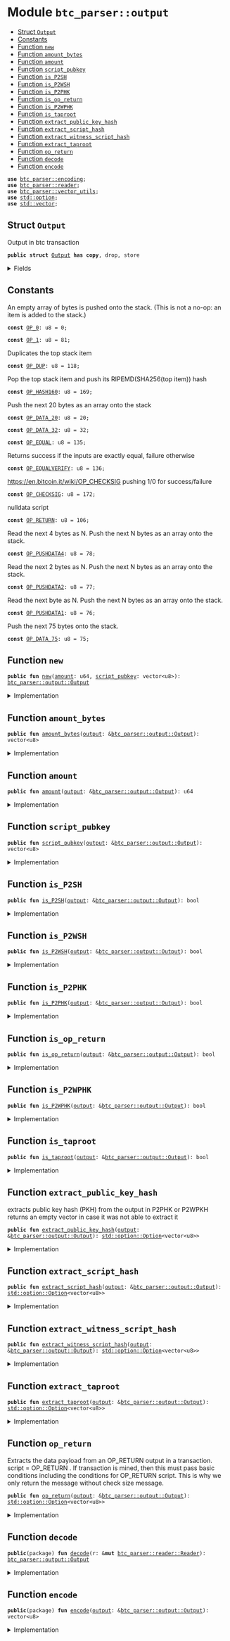 
<a name="btc_parser_output"></a>

# Module `btc_parser::output`



-  [Struct `Output`](#btc_parser_output_Output)
-  [Constants](#@Constants_0)
-  [Function `new`](#btc_parser_output_new)
-  [Function `amount_bytes`](#btc_parser_output_amount_bytes)
-  [Function `amount`](#btc_parser_output_amount)
-  [Function `script_pubkey`](#btc_parser_output_script_pubkey)
-  [Function `is_P2SH`](#btc_parser_output_is_P2SH)
-  [Function `is_P2WSH`](#btc_parser_output_is_P2WSH)
-  [Function `is_P2PHK`](#btc_parser_output_is_P2PHK)
-  [Function `is_op_return`](#btc_parser_output_is_op_return)
-  [Function `is_P2WPHK`](#btc_parser_output_is_P2WPHK)
-  [Function `is_taproot`](#btc_parser_output_is_taproot)
-  [Function `extract_public_key_hash`](#btc_parser_output_extract_public_key_hash)
-  [Function `extract_script_hash`](#btc_parser_output_extract_script_hash)
-  [Function `extract_witness_script_hash`](#btc_parser_output_extract_witness_script_hash)
-  [Function `extract_taproot`](#btc_parser_output_extract_taproot)
-  [Function `op_return`](#btc_parser_output_op_return)
-  [Function `decode`](#btc_parser_output_decode)
-  [Function `encode`](#btc_parser_output_encode)


<pre><code><b>use</b> <a href="../btc_parser/encoding.md#btc_parser_encoding">btc_parser::encoding</a>;
<b>use</b> <a href="../btc_parser/reader.md#btc_parser_reader">btc_parser::reader</a>;
<b>use</b> <a href="../btc_parser/vector_utils.md#btc_parser_vector_utils">btc_parser::vector_utils</a>;
<b>use</b> <a href="../dependencies/std/option.md#std_option">std::option</a>;
<b>use</b> <a href="../dependencies/std/vector.md#std_vector">std::vector</a>;
</code></pre>



<a name="btc_parser_output_Output"></a>

## Struct `Output`

Output in btc transaction


<pre><code><b>public</b> <b>struct</b> <a href="../btc_parser/output.md#btc_parser_output_Output">Output</a> <b>has</b> <b>copy</b>, drop, store
</code></pre>



<details>
<summary>Fields</summary>


<dl>
<dt>
<code><a href="../btc_parser/output.md#btc_parser_output_amount">amount</a>: u64</code>
</dt>
<dd>
</dd>
<dt>
<code><a href="../btc_parser/output.md#btc_parser_output_amount_bytes">amount_bytes</a>: vector&lt;u8&gt;</code>
</dt>
<dd>
</dd>
<dt>
<code><a href="../btc_parser/output.md#btc_parser_output_script_pubkey">script_pubkey</a>: vector&lt;u8&gt;</code>
</dt>
<dd>
</dd>
</dl>


</details>

<a name="@Constants_0"></a>

## Constants


<a name="btc_parser_output_OP_0"></a>

An empty array of bytes is pushed onto the stack. (This is not a no-op: an item is added to the stack.)


<pre><code><b>const</b> <a href="../btc_parser/output.md#btc_parser_output_OP_0">OP_0</a>: u8 = 0;
</code></pre>



<a name="btc_parser_output_OP_1"></a>



<pre><code><b>const</b> <a href="../btc_parser/output.md#btc_parser_output_OP_1">OP_1</a>: u8 = 81;
</code></pre>



<a name="btc_parser_output_OP_DUP"></a>

Duplicates the top stack item


<pre><code><b>const</b> <a href="../btc_parser/output.md#btc_parser_output_OP_DUP">OP_DUP</a>: u8 = 118;
</code></pre>



<a name="btc_parser_output_OP_HASH160"></a>

Pop the top stack item and push its RIPEMD(SHA256(top item)) hash


<pre><code><b>const</b> <a href="../btc_parser/output.md#btc_parser_output_OP_HASH160">OP_HASH160</a>: u8 = 169;
</code></pre>



<a name="btc_parser_output_OP_DATA_20"></a>

Push the next 20 bytes as an array onto the stack


<pre><code><b>const</b> <a href="../btc_parser/output.md#btc_parser_output_OP_DATA_20">OP_DATA_20</a>: u8 = 20;
</code></pre>



<a name="btc_parser_output_OP_DATA_32"></a>



<pre><code><b>const</b> <a href="../btc_parser/output.md#btc_parser_output_OP_DATA_32">OP_DATA_32</a>: u8 = 32;
</code></pre>



<a name="btc_parser_output_OP_EQUAL"></a>



<pre><code><b>const</b> <a href="../btc_parser/output.md#btc_parser_output_OP_EQUAL">OP_EQUAL</a>: u8 = 135;
</code></pre>



<a name="btc_parser_output_OP_EQUALVERIFY"></a>

Returns success if the inputs are exactly equal, failure otherwise


<pre><code><b>const</b> <a href="../btc_parser/output.md#btc_parser_output_OP_EQUALVERIFY">OP_EQUALVERIFY</a>: u8 = 136;
</code></pre>



<a name="btc_parser_output_OP_CHECKSIG"></a>

https://en.bitcoin.it/wiki/OP_CHECKSIG pushing 1/0 for success/failure


<pre><code><b>const</b> <a href="../btc_parser/output.md#btc_parser_output_OP_CHECKSIG">OP_CHECKSIG</a>: u8 = 172;
</code></pre>



<a name="btc_parser_output_OP_RETURN"></a>

nulldata script


<pre><code><b>const</b> <a href="../btc_parser/output.md#btc_parser_output_OP_RETURN">OP_RETURN</a>: u8 = 106;
</code></pre>



<a name="btc_parser_output_OP_PUSHDATA4"></a>

Read the next 4 bytes as N. Push the next N bytes as an array onto the stack.


<pre><code><b>const</b> <a href="../btc_parser/output.md#btc_parser_output_OP_PUSHDATA4">OP_PUSHDATA4</a>: u8 = 78;
</code></pre>



<a name="btc_parser_output_OP_PUSHDATA2"></a>

Read the next 2 bytes as N. Push the next N bytes as an array onto the stack.


<pre><code><b>const</b> <a href="../btc_parser/output.md#btc_parser_output_OP_PUSHDATA2">OP_PUSHDATA2</a>: u8 = 77;
</code></pre>



<a name="btc_parser_output_OP_PUSHDATA1"></a>

Read the next byte as N. Push the next N bytes as an array onto the stack.


<pre><code><b>const</b> <a href="../btc_parser/output.md#btc_parser_output_OP_PUSHDATA1">OP_PUSHDATA1</a>: u8 = 76;
</code></pre>



<a name="btc_parser_output_OP_DATA_75"></a>

Push the next 75 bytes onto the stack.


<pre><code><b>const</b> <a href="../btc_parser/output.md#btc_parser_output_OP_DATA_75">OP_DATA_75</a>: u8 = 75;
</code></pre>



<a name="btc_parser_output_new"></a>

## Function `new`



<pre><code><b>public</b> <b>fun</b> <a href="../btc_parser/output.md#btc_parser_output_new">new</a>(<a href="../btc_parser/output.md#btc_parser_output_amount">amount</a>: u64, <a href="../btc_parser/output.md#btc_parser_output_script_pubkey">script_pubkey</a>: vector&lt;u8&gt;): <a href="../btc_parser/output.md#btc_parser_output_Output">btc_parser::output::Output</a>
</code></pre>



<details>
<summary>Implementation</summary>


<pre><code><b>public</b> <b>fun</b> <a href="../btc_parser/output.md#btc_parser_output_new">new</a>(<a href="../btc_parser/output.md#btc_parser_output_amount">amount</a>: u64, <a href="../btc_parser/output.md#btc_parser_output_script_pubkey">script_pubkey</a>: vector&lt;u8&gt;): <a href="../btc_parser/output.md#btc_parser_output_Output">Output</a> {
    <a href="../btc_parser/output.md#btc_parser_output_Output">Output</a> {
        <a href="../btc_parser/output.md#btc_parser_output_amount">amount</a>,
        <a href="../btc_parser/output.md#btc_parser_output_amount_bytes">amount_bytes</a>: u64_to_le_bytes(<a href="../btc_parser/output.md#btc_parser_output_amount">amount</a>),
        <a href="../btc_parser/output.md#btc_parser_output_script_pubkey">script_pubkey</a>,
    }
}
</code></pre>



</details>

<a name="btc_parser_output_amount_bytes"></a>

## Function `amount_bytes`



<pre><code><b>public</b> <b>fun</b> <a href="../btc_parser/output.md#btc_parser_output_amount_bytes">amount_bytes</a>(<a href="../btc_parser/output.md#btc_parser_output">output</a>: &<a href="../btc_parser/output.md#btc_parser_output_Output">btc_parser::output::Output</a>): vector&lt;u8&gt;
</code></pre>



<details>
<summary>Implementation</summary>


<pre><code><b>public</b> <b>fun</b> <a href="../btc_parser/output.md#btc_parser_output_amount_bytes">amount_bytes</a>(<a href="../btc_parser/output.md#btc_parser_output">output</a>: &<a href="../btc_parser/output.md#btc_parser_output_Output">Output</a>): vector&lt;u8&gt; {
    <a href="../btc_parser/output.md#btc_parser_output">output</a>.<a href="../btc_parser/output.md#btc_parser_output_amount_bytes">amount_bytes</a>
}
</code></pre>



</details>

<a name="btc_parser_output_amount"></a>

## Function `amount`



<pre><code><b>public</b> <b>fun</b> <a href="../btc_parser/output.md#btc_parser_output_amount">amount</a>(<a href="../btc_parser/output.md#btc_parser_output">output</a>: &<a href="../btc_parser/output.md#btc_parser_output_Output">btc_parser::output::Output</a>): u64
</code></pre>



<details>
<summary>Implementation</summary>


<pre><code><b>public</b> <b>fun</b> <a href="../btc_parser/output.md#btc_parser_output_amount">amount</a>(<a href="../btc_parser/output.md#btc_parser_output">output</a>: &<a href="../btc_parser/output.md#btc_parser_output_Output">Output</a>): u64 {
    <a href="../btc_parser/output.md#btc_parser_output">output</a>.<a href="../btc_parser/output.md#btc_parser_output_amount">amount</a>
}
</code></pre>



</details>

<a name="btc_parser_output_script_pubkey"></a>

## Function `script_pubkey`



<pre><code><b>public</b> <b>fun</b> <a href="../btc_parser/output.md#btc_parser_output_script_pubkey">script_pubkey</a>(<a href="../btc_parser/output.md#btc_parser_output">output</a>: &<a href="../btc_parser/output.md#btc_parser_output_Output">btc_parser::output::Output</a>): vector&lt;u8&gt;
</code></pre>



<details>
<summary>Implementation</summary>


<pre><code><b>public</b> <b>fun</b> <a href="../btc_parser/output.md#btc_parser_output_script_pubkey">script_pubkey</a>(<a href="../btc_parser/output.md#btc_parser_output">output</a>: &<a href="../btc_parser/output.md#btc_parser_output_Output">Output</a>): vector&lt;u8&gt; {
    <a href="../btc_parser/output.md#btc_parser_output">output</a>.<a href="../btc_parser/output.md#btc_parser_output_script_pubkey">script_pubkey</a>
}
</code></pre>



</details>

<a name="btc_parser_output_is_P2SH"></a>

## Function `is_P2SH`



<pre><code><b>public</b> <b>fun</b> <a href="../btc_parser/output.md#btc_parser_output_is_P2SH">is_P2SH</a>(<a href="../btc_parser/output.md#btc_parser_output">output</a>: &<a href="../btc_parser/output.md#btc_parser_output_Output">btc_parser::output::Output</a>): bool
</code></pre>



<details>
<summary>Implementation</summary>


<pre><code><b>public</b> <b>fun</b> <a href="../btc_parser/output.md#btc_parser_output_is_P2SH">is_P2SH</a>(<a href="../btc_parser/output.md#btc_parser_output">output</a>: &<a href="../btc_parser/output.md#btc_parser_output_Output">Output</a>): bool {
    <b>let</b> script = <a href="../btc_parser/output.md#btc_parser_output">output</a>.<a href="../btc_parser/output.md#btc_parser_output_script_pubkey">script_pubkey</a>();
    script.length() == 23 &&
	script[0] == <a href="../btc_parser/output.md#btc_parser_output_OP_HASH160">OP_HASH160</a> &&
	script[1] == <a href="../btc_parser/output.md#btc_parser_output_OP_DATA_20">OP_DATA_20</a> &&
	script[22] == <a href="../btc_parser/output.md#btc_parser_output_OP_EQUAL">OP_EQUAL</a>
}
</code></pre>



</details>

<a name="btc_parser_output_is_P2WSH"></a>

## Function `is_P2WSH`



<pre><code><b>public</b> <b>fun</b> <a href="../btc_parser/output.md#btc_parser_output_is_P2WSH">is_P2WSH</a>(<a href="../btc_parser/output.md#btc_parser_output">output</a>: &<a href="../btc_parser/output.md#btc_parser_output_Output">btc_parser::output::Output</a>): bool
</code></pre>



<details>
<summary>Implementation</summary>


<pre><code><b>public</b> <b>fun</b> <a href="../btc_parser/output.md#btc_parser_output_is_P2WSH">is_P2WSH</a>(<a href="../btc_parser/output.md#btc_parser_output">output</a>: &<a href="../btc_parser/output.md#btc_parser_output_Output">Output</a>): bool {
    <b>let</b> script = <a href="../btc_parser/output.md#btc_parser_output">output</a>.<a href="../btc_parser/output.md#btc_parser_output_script_pubkey">script_pubkey</a>();
    script.length() == 34 &&
	script[0] == <a href="../btc_parser/output.md#btc_parser_output_OP_0">OP_0</a> &&
	script[1] == <a href="../btc_parser/output.md#btc_parser_output_OP_DATA_32">OP_DATA_32</a>
}
</code></pre>



</details>

<a name="btc_parser_output_is_P2PHK"></a>

## Function `is_P2PHK`



<pre><code><b>public</b> <b>fun</b> <a href="../btc_parser/output.md#btc_parser_output_is_P2PHK">is_P2PHK</a>(<a href="../btc_parser/output.md#btc_parser_output">output</a>: &<a href="../btc_parser/output.md#btc_parser_output_Output">btc_parser::output::Output</a>): bool
</code></pre>



<details>
<summary>Implementation</summary>


<pre><code><b>public</b> <b>fun</b> <a href="../btc_parser/output.md#btc_parser_output_is_P2PHK">is_P2PHK</a>(<a href="../btc_parser/output.md#btc_parser_output">output</a>: &<a href="../btc_parser/output.md#btc_parser_output_Output">Output</a>): bool {
    <b>let</b> script = <a href="../btc_parser/output.md#btc_parser_output">output</a>.<a href="../btc_parser/output.md#btc_parser_output_script_pubkey">script_pubkey</a>();
    script.length() == 25 &&
		script[0] == <a href="../btc_parser/output.md#btc_parser_output_OP_DUP">OP_DUP</a> &&
		script[1] == <a href="../btc_parser/output.md#btc_parser_output_OP_HASH160">OP_HASH160</a> &&
		script[2] == <a href="../btc_parser/output.md#btc_parser_output_OP_DATA_20">OP_DATA_20</a> &&
		script[23] == <a href="../btc_parser/output.md#btc_parser_output_OP_EQUALVERIFY">OP_EQUALVERIFY</a> &&
		script[24] == <a href="../btc_parser/output.md#btc_parser_output_OP_CHECKSIG">OP_CHECKSIG</a>
}
</code></pre>



</details>

<a name="btc_parser_output_is_op_return"></a>

## Function `is_op_return`



<pre><code><b>public</b> <b>fun</b> <a href="../btc_parser/output.md#btc_parser_output_is_op_return">is_op_return</a>(<a href="../btc_parser/output.md#btc_parser_output">output</a>: &<a href="../btc_parser/output.md#btc_parser_output_Output">btc_parser::output::Output</a>): bool
</code></pre>



<details>
<summary>Implementation</summary>


<pre><code><b>public</b> <b>fun</b> <a href="../btc_parser/output.md#btc_parser_output_is_op_return">is_op_return</a>(<a href="../btc_parser/output.md#btc_parser_output">output</a>: &<a href="../btc_parser/output.md#btc_parser_output_Output">Output</a>): bool {
    <b>let</b> script = <a href="../btc_parser/output.md#btc_parser_output">output</a>.<a href="../btc_parser/output.md#btc_parser_output_script_pubkey">script_pubkey</a>;
    script.length() &gt; 0 && script[0] == <a href="../btc_parser/output.md#btc_parser_output_OP_RETURN">OP_RETURN</a>
}
</code></pre>



</details>

<a name="btc_parser_output_is_P2WPHK"></a>

## Function `is_P2WPHK`



<pre><code><b>public</b> <b>fun</b> <a href="../btc_parser/output.md#btc_parser_output_is_P2WPHK">is_P2WPHK</a>(<a href="../btc_parser/output.md#btc_parser_output">output</a>: &<a href="../btc_parser/output.md#btc_parser_output_Output">btc_parser::output::Output</a>): bool
</code></pre>



<details>
<summary>Implementation</summary>


<pre><code><b>public</b> <b>fun</b> <a href="../btc_parser/output.md#btc_parser_output_is_P2WPHK">is_P2WPHK</a>(<a href="../btc_parser/output.md#btc_parser_output">output</a>: &<a href="../btc_parser/output.md#btc_parser_output_Output">Output</a>): bool {
    <b>let</b> script = <a href="../btc_parser/output.md#btc_parser_output">output</a>.<a href="../btc_parser/output.md#btc_parser_output_script_pubkey">script_pubkey</a>;
    script.length() == 22 &&
        script[0] == <a href="../btc_parser/output.md#btc_parser_output_OP_0">OP_0</a> &&
        script[1] == <a href="../btc_parser/output.md#btc_parser_output_OP_DATA_20">OP_DATA_20</a>
}
</code></pre>



</details>

<a name="btc_parser_output_is_taproot"></a>

## Function `is_taproot`



<pre><code><b>public</b> <b>fun</b> <a href="../btc_parser/output.md#btc_parser_output_is_taproot">is_taproot</a>(<a href="../btc_parser/output.md#btc_parser_output">output</a>: &<a href="../btc_parser/output.md#btc_parser_output_Output">btc_parser::output::Output</a>): bool
</code></pre>



<details>
<summary>Implementation</summary>


<pre><code><b>public</b> <b>fun</b> <a href="../btc_parser/output.md#btc_parser_output_is_taproot">is_taproot</a>(<a href="../btc_parser/output.md#btc_parser_output">output</a>: &<a href="../btc_parser/output.md#btc_parser_output_Output">Output</a>): bool {
    <b>let</b> script = <a href="../btc_parser/output.md#btc_parser_output">output</a>.<a href="../btc_parser/output.md#btc_parser_output_script_pubkey">script_pubkey</a>;
    script.length() == 34 &&
	script[0] == <a href="../btc_parser/output.md#btc_parser_output_OP_1">OP_1</a> &&
	script[1] == <a href="../btc_parser/output.md#btc_parser_output_OP_DATA_32">OP_DATA_32</a>
}
</code></pre>



</details>

<a name="btc_parser_output_extract_public_key_hash"></a>

## Function `extract_public_key_hash`

extracts public key hash (PKH) from the output in P2PHK or P2WPKH
returns an empty vector in case it was not able to extract it


<pre><code><b>public</b> <b>fun</b> <a href="../btc_parser/output.md#btc_parser_output_extract_public_key_hash">extract_public_key_hash</a>(<a href="../btc_parser/output.md#btc_parser_output">output</a>: &<a href="../btc_parser/output.md#btc_parser_output_Output">btc_parser::output::Output</a>): <a href="../dependencies/std/option.md#std_option_Option">std::option::Option</a>&lt;vector&lt;u8&gt;&gt;
</code></pre>



<details>
<summary>Implementation</summary>


<pre><code><b>public</b> <b>fun</b> <a href="../btc_parser/output.md#btc_parser_output_extract_public_key_hash">extract_public_key_hash</a>(<a href="../btc_parser/output.md#btc_parser_output">output</a>: &<a href="../btc_parser/output.md#btc_parser_output_Output">Output</a>): Option&lt;vector&lt;u8&gt;&gt; {
    <b>let</b> script = <a href="../btc_parser/output.md#btc_parser_output">output</a>.<a href="../btc_parser/output.md#btc_parser_output_script_pubkey">script_pubkey</a>;
    <b>if</b> (<a href="../btc_parser/output.md#btc_parser_output">output</a>.<a href="../btc_parser/output.md#btc_parser_output_is_P2PHK">is_P2PHK</a>()) {
        <b>return</b> option::some(vector_slice(&script, 3, 23))
    } <b>else</b> <b>if</b> (<a href="../btc_parser/output.md#btc_parser_output">output</a>.<a href="../btc_parser/output.md#btc_parser_output_is_P2WPHK">is_P2WPHK</a>()) {
        <b>return</b> option::some(vector_slice(&script, 2, 22))
    };
    option::none()
}
</code></pre>



</details>

<a name="btc_parser_output_extract_script_hash"></a>

## Function `extract_script_hash`



<pre><code><b>public</b> <b>fun</b> <a href="../btc_parser/output.md#btc_parser_output_extract_script_hash">extract_script_hash</a>(<a href="../btc_parser/output.md#btc_parser_output">output</a>: &<a href="../btc_parser/output.md#btc_parser_output_Output">btc_parser::output::Output</a>): <a href="../dependencies/std/option.md#std_option_Option">std::option::Option</a>&lt;vector&lt;u8&gt;&gt;
</code></pre>



<details>
<summary>Implementation</summary>


<pre><code><b>public</b> <b>fun</b> <a href="../btc_parser/output.md#btc_parser_output_extract_script_hash">extract_script_hash</a>(<a href="../btc_parser/output.md#btc_parser_output">output</a>: &<a href="../btc_parser/output.md#btc_parser_output_Output">Output</a>): Option&lt;vector&lt;u8&gt;&gt; {
    <b>let</b> script = <a href="../btc_parser/output.md#btc_parser_output">output</a>.<a href="../btc_parser/output.md#btc_parser_output_script_pubkey">script_pubkey</a>;
    <b>if</b> (<a href="../btc_parser/output.md#btc_parser_output">output</a>.<a href="../btc_parser/output.md#btc_parser_output_is_P2SH">is_P2SH</a>()) {
        option::some(vector_slice(&script, 2, 22))
    } <b>else</b> {
        option::none()
    }
}
</code></pre>



</details>

<a name="btc_parser_output_extract_witness_script_hash"></a>

## Function `extract_witness_script_hash`



<pre><code><b>public</b> <b>fun</b> <a href="../btc_parser/output.md#btc_parser_output_extract_witness_script_hash">extract_witness_script_hash</a>(<a href="../btc_parser/output.md#btc_parser_output">output</a>: &<a href="../btc_parser/output.md#btc_parser_output_Output">btc_parser::output::Output</a>): <a href="../dependencies/std/option.md#std_option_Option">std::option::Option</a>&lt;vector&lt;u8&gt;&gt;
</code></pre>



<details>
<summary>Implementation</summary>


<pre><code><b>public</b> <b>fun</b> <a href="../btc_parser/output.md#btc_parser_output_extract_witness_script_hash">extract_witness_script_hash</a>(<a href="../btc_parser/output.md#btc_parser_output">output</a>: &<a href="../btc_parser/output.md#btc_parser_output_Output">Output</a>): Option&lt;vector&lt;u8&gt;&gt; {
    <b>let</b> script = <a href="../btc_parser/output.md#btc_parser_output">output</a>.<a href="../btc_parser/output.md#btc_parser_output_script_pubkey">script_pubkey</a>;
    <b>if</b> (<a href="../btc_parser/output.md#btc_parser_output">output</a>.<a href="../btc_parser/output.md#btc_parser_output_is_P2WSH">is_P2WSH</a>()) {
        option::some(vector_slice(&script, 2, 34))
    } <b>else</b> {
        option::none()
    }
}
</code></pre>



</details>

<a name="btc_parser_output_extract_taproot"></a>

## Function `extract_taproot`



<pre><code><b>public</b> <b>fun</b> <a href="../btc_parser/output.md#btc_parser_output_extract_taproot">extract_taproot</a>(<a href="../btc_parser/output.md#btc_parser_output">output</a>: &<a href="../btc_parser/output.md#btc_parser_output_Output">btc_parser::output::Output</a>): <a href="../dependencies/std/option.md#std_option_Option">std::option::Option</a>&lt;vector&lt;u8&gt;&gt;
</code></pre>



<details>
<summary>Implementation</summary>


<pre><code><b>public</b> <b>fun</b> <a href="../btc_parser/output.md#btc_parser_output_extract_taproot">extract_taproot</a>(<a href="../btc_parser/output.md#btc_parser_output">output</a>: &<a href="../btc_parser/output.md#btc_parser_output_Output">Output</a>): Option&lt;vector&lt;u8&gt;&gt; {
    <b>let</b> script = <a href="../btc_parser/output.md#btc_parser_output">output</a>.<a href="../btc_parser/output.md#btc_parser_output_script_pubkey">script_pubkey</a>;
    <b>if</b> (<a href="../btc_parser/output.md#btc_parser_output">output</a>.<a href="../btc_parser/output.md#btc_parser_output_is_taproot">is_taproot</a>()) {
        option::some(vector_slice(&script, 2, 34))
    } <b>else</b> {
        option::none()
    }
}
</code></pre>



</details>

<a name="btc_parser_output_op_return"></a>

## Function `op_return`

Extracts the data payload from an OP_RETURN output in a transaction.
script = OP_RETURN <data>.
If transaction is mined, then this must pass basic conditions
including the conditions for OP_RETURN script.
This is why we only return the message without check size message.


<pre><code><b>public</b> <b>fun</b> <a href="../btc_parser/output.md#btc_parser_output_op_return">op_return</a>(<a href="../btc_parser/output.md#btc_parser_output">output</a>: &<a href="../btc_parser/output.md#btc_parser_output_Output">btc_parser::output::Output</a>): <a href="../dependencies/std/option.md#std_option_Option">std::option::Option</a>&lt;vector&lt;u8&gt;&gt;
</code></pre>



<details>
<summary>Implementation</summary>


<pre><code><b>public</b> <b>fun</b> <a href="../btc_parser/output.md#btc_parser_output_op_return">op_return</a>(<a href="../btc_parser/output.md#btc_parser_output">output</a>: &<a href="../btc_parser/output.md#btc_parser_output_Output">Output</a>): Option&lt;vector&lt;u8&gt;&gt; {
    <b>let</b> script = <a href="../btc_parser/output.md#btc_parser_output">output</a>.<a href="../btc_parser/output.md#btc_parser_output_script_pubkey">script_pubkey</a>;
    <b>if</b> (script.length() == 1) {
        <b>return</b> option::none()
    };
    // TODO: better document here. maybe <b>use</b> some ascii chart
    <b>if</b> (script[1] &lt;= <a href="../btc_parser/output.md#btc_parser_output_OP_DATA_75">OP_DATA_75</a>) {
        // script = <a href="../btc_parser/output.md#btc_parser_output_OP_RETURN">OP_RETURN</a> OP_DATA_&lt;len&gt; DATA
        //          |      2 bytes         |  the rest |
        <b>return</b> option::some(vector_slice(&script, 2, script.length()))
    };
    <b>if</b> (script[1] == <a href="../btc_parser/output.md#btc_parser_output_OP_PUSHDATA1">OP_PUSHDATA1</a>) {
        // script = <a href="../btc_parser/output.md#btc_parser_output_OP_RETURN">OP_RETURN</a> <a href="../btc_parser/output.md#btc_parser_output_OP_PUSHDATA1">OP_PUSHDATA1</a> &lt;1 bytes&gt;    DATA
        //          |      4 bytes                  |  the rest |
        <b>return</b> option::some(vector_slice(&script, 3, script.length()))
    };
    <b>if</b> (script[1] == <a href="../btc_parser/output.md#btc_parser_output_OP_PUSHDATA2">OP_PUSHDATA2</a>) {
        // script = <a href="../btc_parser/output.md#btc_parser_output_OP_RETURN">OP_RETURN</a> <a href="../btc_parser/output.md#btc_parser_output_OP_PUSHDATA2">OP_PUSHDATA2</a> &lt;2 bytes&gt;   DATA
        //          |      4 bytes                  |  the rest |
        <b>return</b> option::some(vector_slice(&script, 4, script.length()))
    };
    // script = <a href="../btc_parser/output.md#btc_parser_output_OP_RETURN">OP_RETURN</a> <a href="../btc_parser/output.md#btc_parser_output_OP_PUSHDATA4">OP_PUSHDATA4</a> &lt;4-bytes&gt; DATA
    //          |      6 bytes                  |  the rest |
    option::some(vector_slice(&script, 6, script.length()))
}
</code></pre>



</details>

<a name="btc_parser_output_decode"></a>

## Function `decode`



<pre><code><b>public</b>(package) <b>fun</b> <a href="../btc_parser/output.md#btc_parser_output_decode">decode</a>(r: &<b>mut</b> <a href="../btc_parser/reader.md#btc_parser_reader_Reader">btc_parser::reader::Reader</a>): <a href="../btc_parser/output.md#btc_parser_output_Output">btc_parser::output::Output</a>
</code></pre>



<details>
<summary>Implementation</summary>


<pre><code><b>public</b>(package) <b>fun</b> <a href="../btc_parser/output.md#btc_parser_output_decode">decode</a>(r: &<b>mut</b> Reader): <a href="../btc_parser/output.md#btc_parser_output_Output">Output</a> {
    <b>let</b> <a href="../btc_parser/output.md#btc_parser_output_amount_bytes">amount_bytes</a> = r.read(8);
    <b>let</b> script_pubkey_size = r.read_compact_size();
    <b>let</b> <a href="../btc_parser/output.md#btc_parser_output_script_pubkey">script_pubkey</a> = r.read(script_pubkey_size);
    <a href="../btc_parser/output.md#btc_parser_output_Output">Output</a> {
        <a href="../btc_parser/output.md#btc_parser_output_amount">amount</a>: le_bytes_to_u64(<a href="../btc_parser/output.md#btc_parser_output_amount_bytes">amount_bytes</a>),
        <a href="../btc_parser/output.md#btc_parser_output_amount_bytes">amount_bytes</a>,
        <a href="../btc_parser/output.md#btc_parser_output_script_pubkey">script_pubkey</a>,
    }
}
</code></pre>



</details>

<a name="btc_parser_output_encode"></a>

## Function `encode`



<pre><code><b>public</b>(package) <b>fun</b> <a href="../btc_parser/output.md#btc_parser_output_encode">encode</a>(<a href="../btc_parser/output.md#btc_parser_output">output</a>: &<a href="../btc_parser/output.md#btc_parser_output_Output">btc_parser::output::Output</a>): vector&lt;u8&gt;
</code></pre>



<details>
<summary>Implementation</summary>


<pre><code><b>public</b>(package) <b>fun</b> <a href="../btc_parser/output.md#btc_parser_output_encode">encode</a>(<a href="../btc_parser/output.md#btc_parser_output">output</a>: &<a href="../btc_parser/output.md#btc_parser_output_Output">Output</a>): vector&lt;u8&gt; {
    <b>let</b> <b>mut</b> raw_output = vector[];
    raw_output.append(<a href="../btc_parser/output.md#btc_parser_output">output</a>.<a href="../btc_parser/output.md#btc_parser_output_amount_bytes">amount_bytes</a>);
    raw_output.append(u64_to_varint_bytes(<a href="../btc_parser/output.md#btc_parser_output">output</a>.<a href="../btc_parser/output.md#btc_parser_output_script_pubkey">script_pubkey</a>.length()));
    raw_output.append(<a href="../btc_parser/output.md#btc_parser_output">output</a>.<a href="../btc_parser/output.md#btc_parser_output_script_pubkey">script_pubkey</a>);
    raw_output
}
</code></pre>



</details>
